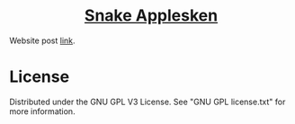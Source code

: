<h1 align="center">
	<a href="https://github.com/KeyC0de/SnakeApplesken">Snake Applesken</a>
</h1>

Website post [link](https://keyc0de.com/posts/15.html).<br>


# License

Distributed under the GNU GPL V3 License. See "GNU GPL license.txt" for more information.
